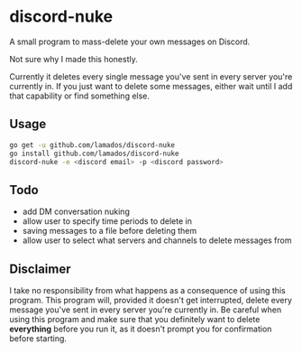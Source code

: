 # discord-nuke

A small program to mass-delete your own messages on Discord.

Not sure why I made this honestly.

Currently it deletes every single message you've sent in every server you're currently in. If you just want to delete some
messages, either wait until I add that capability or find something else.

## Usage

```bash
go get -u github.com/lamados/discord-nuke
go install github.com/lamados/discord-nuke
discord-nuke -e <discord email> -p <discord password>
```

## Todo

- add DM conversation nuking
- allow user to specify time periods to delete in
- saving messages to a file before deleting them
- allow user to select what servers and channels to delete messages from

## Disclaimer

I take no responsibility from what happens as a consequence of using this program. This program will, provided it doesn't get
interrupted, delete every message you've sent in every server you're currently in. Be careful when using this program and make
sure that you definitely want to delete __everything__ before you run it, as it doesn't prompt you for confirmation before
starting.
